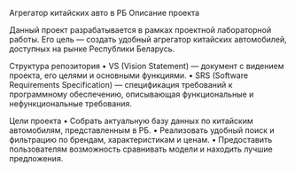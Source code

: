 Агрегатор китайских авто в РБ
Описание проекта

Данный проект разрабатывается в рамках проектной лабораторной работы. Его цель — создать удобный агрегатор китайских автомобилей, доступных на рынке Республики Беларусь.

Структура репозитория
	•	VS (Vision Statement) — документ с видением проекта, его целями и основными функциями.
	•	SRS (Software Requirements Specification) — спецификация требований к программному обеспечению, описывающая функциональные и нефункциональные требования.

Цели проекта
	•	Собрать актуальную базу данных по китайским автомобилям, представленным в РБ.
	•	Реализовать удобный поиск и фильтрацию по брендам, характеристикам и ценам.
	•	Предоставить пользователям возможность сравнивать модели и находить лучшие предложения.
